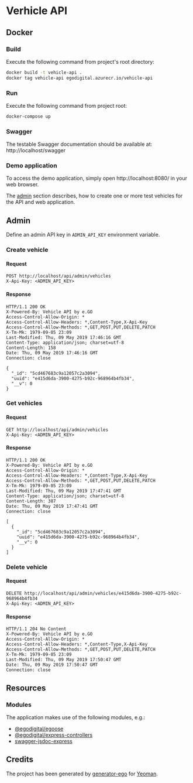 # Verhicle API

## Docker

### Build

Execute the following command from project's root directory:

```bash
docker build -t vehicle-api .
docker tag vehicle-api egodigital.azurecr.io/vehicle-api
```

### Run

Execute the following command from project root:

```bash
docker-compose up
```

### Swagger

The testable Swagger documentation should be available at: http://localhost/swagger

### Demo application

To access the demo application, simply open http://localhost:8080/ in your web browser.

The [admin](#admin) section describes, how to create one or more test vehicles for the API and web application.

## Admin

Define an admin API key in `ADMIN_API_KEY` environment variable.

### Create vehicle

#### Request

```http
POST http://localhost/api/admin/vehicles
X-Api-Key: <ADMIN_API_KEY>

```

#### Response

```http
HTTP/1.1 200 OK
X-Powered-By: Vehicle API by e.GO
Access-Control-Allow-Origin: *
Access-Control-Allow-Headers: *,Content-Type,X-Api-Key
Access-Control-Allow-Methods: *,GET,POST,PUT,DELETE,PATCH
X-Tm-Mk: 1979-09-05 23:09
Last-Modified: Thu, 09 May 2019 17:46:16 GMT
Content-Type: application/json; charset=utf-8
Content-Length: 158
Date: Thu, 09 May 2019 17:46:16 GMT
Connection: close

{
  "_id": "5cd467683c9a12057c2a3094",
  "uuid": "e415d6da-3900-4275-b92c-968964b4fb34",
  "__v": 0
}
```

### Get vehicles

#### Request

```http
GET http://localhost/api/admin/vehicles
X-Api-Key: <ADMIN_API_KEY>

```

#### Response

```http
HTTP/1.1 200 OK
X-Powered-By: Vehicle API by e.GO
Access-Control-Allow-Origin: *
Access-Control-Allow-Headers: *,Content-Type,X-Api-Key
Access-Control-Allow-Methods: *,GET,POST,PUT,DELETE,PATCH
X-Tm-Mk: 1979-09-05 23:09
Last-Modified: Thu, 09 May 2019 17:47:41 GMT
Content-Type: application/json; charset=utf-8
Content-Length: 387
Date: Thu, 09 May 2019 17:47:41 GMT
Connection: close

[
  {
    "_id": "5cd467683c9a12057c2a3094",
    "uuid": "e415d6da-3900-4275-b92c-968964b4fb34",
    "__v": 0
  }
]

```

### Delete vehicle

#### Request

```http
DELETE http://localhost/api/admin/vehicles/e415d6da-3900-4275-b92c-968964b4fb34
X-Api-Key: <ADMIN_API_KEY>

```

#### Response

```http
HTTP/1.1 204 No Content
X-Powered-By: Vehicle API by e.GO
Access-Control-Allow-Origin: *
Access-Control-Allow-Headers: *,Content-Type,X-Api-Key
Access-Control-Allow-Methods: *,GET,POST,PUT,DELETE,PATCH
X-Tm-Mk: 1979-09-05 23:09
Last-Modified: Thu, 09 May 2019 17:50:47 GMT
Date: Thu, 09 May 2019 17:50:47 GMT
Connection: close

```

## Resources

### Modules

The application makes use of the following modules, e.g.:

* [@egodigital/egoose](https://github.com/egodigital/egoose)
* [@egodigital/express-controllers](https://github.com/egodigital/express-controllers)
* [swagger-jsdoc-express](https://github.com/egodigital/swagger-jsdoc-express)

## Credits

The project has been generated by [generator-ego](https://github.com/egodigital/generator-ego) for [Yeoman](http://yeoman.io/).

